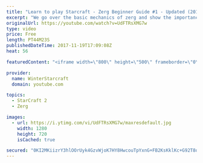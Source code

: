 ```yaml
---
title: "Learn to play Starcraft - Zerg Beginner Guide #1 - Updated (2017)"
excerpt: "We go over the basic mechanics of zerg and show the importance of understanding at least some of what your opponent is doing.  This guide is meant for players with an understanding of the objectives of starcraft but without any strong direction or gameplan, especially for each specific race! -- Watch"
originalUrl: https://youtube.com/watch?v=UdFTRsXMG7w
type: video
price: Free
length: PT44M23S
publishedDateTime: 2017-11-19T17:09:08Z
heat: 56

featuredContent: "<iframe width=\"800\" height=\"500\" frameborder=\"0\" src=\"https://www.youtube.com/embed/UdFTRsXMG7w\" allow=\"accelerometer; autoplay; encrypted-media; gyroscope; picture-in-picture\" allowfullscreen></iframe>"

provider:
  name: WinterStarcraft
  domain: youtube.com

topics:
  - StarCraft 2
  - Zerg

images:
  - url: https://i.ytimg.com/vi/UdFTRsXMG7w/maxresdefault.jpg
    width: 1280
    height: 720
    isCached: true

secured: "0KI2MKiizrY3hlOOrUyk4GzvWjoK7HY8HwcouTpYxnG+FB2KsKklKc+G92T8qZlUrdyYtbhs7pnIIYYqwgc8p5Amx91mTqEufnpSv5ZQdRVXXWaYCAuGVUi1phm8QoXGIVF32kKqDUfqQZDV6/S3ciyLEa1wYl4gQfHF9/ZauT95FVilvfGLrv+1fjMXoxYGpukPTaDgmt+guUEHtOW45R3nlLuipflxqAWYP23uZkojtgWHprmysEno4VMAFeP1SgbfYXIDSDcpEBInzDv7bGPlPy+vC2rLfY7XVmAzscDLMCEB26+gFLUHtKhmj3zNqZIzXK81Tt4QMHtpQo2iN7vX+xr89m7TZcnkww3N113HJg2XUE171D23hY/tyCSvvalH9iaUqrmILSSry5zmXu1uZfxUg8TXAUwv01es7KYxfaDvk56p9hTnaA4OztHy;yxtspuLnJkFo+CPPUeOkJA=="
---
```


